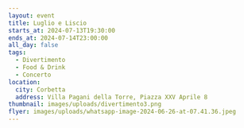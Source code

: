 ```yaml
---
layout: event
title: Luglio e Liscio
starts_at: 2024-07-13T19:30:00
ends_at: 2024-07-14T23:00:00
all_day: false
tags:
  - Divertimento
  - Food & Drink
  - Concerto
location:
  city: Corbetta
  address: Villa Pagani della Torre, Piazza XXV Aprile 8
thumbnail: images/uploads/divertimento3.png
flyer: images/uploads/whatsapp-image-2024-06-26-at-07.41.36.jpeg
---
```

